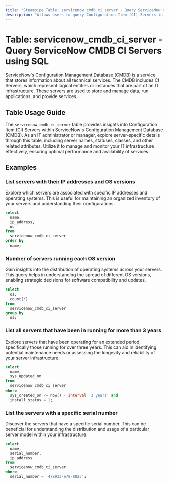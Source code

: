 ```yaml
---
title: "Steampipe Table: servicenow_cmdb_ci_server - Query ServiceNow CMDB CI Servers using SQL"
description: "Allows users to query Configuration Item (CI) Servers in ServiceNow's Configuration Management Database (CMDB), providing insights into server-specific details such as name, status, class, and other related attributes."
---
```


# Table: servicenow_cmdb_ci_server - Query ServiceNow CMDB CI Servers using SQL

ServiceNow's Configuration Management Database (CMDB) is a service that stores information about all technical services. The CMDB includes CI Servers, which represent logical entities or instances that are part of an IT infrastructure. These servers are used to store and manage data, run applications, and provide services.

## Table Usage Guide

The `servicenow_cmdb_ci_server` table provides insights into Configuration Item (CI) Servers within ServiceNow's Configuration Management Database (CMDB). As an IT administrator or manager, explore server-specific details through this table, including server names, statuses, classes, and other related attributes. Utilize it to manage and monitor your IT infrastructure effectively, ensuring optimal performance and availability of services.

## Examples

### List servers with their IP addresses and OS versions
Explore which servers are associated with specific IP addresses and operating systems. This is useful for maintaining an organized inventory of your servers and understanding their configurations.

```sql
select
  name,
  ip_address,
  os 
from
  servicenow_cmdb_ci_server
order by
  name;
```

### Number of servers running each OS version
Gain insights into the distribution of operating systems across your servers. This query helps in understanding the spread of different OS versions, enabling strategic decisions for software compatibility and updates.

```sql
select
  os,
  count(*)
from
  servicenow_cmdb_ci_server 
group by
  os;
```

### List all servers that have been in running for more than 3 years
Explore servers that have been operating for an extended period, specifically those running for over three years. This can aid in identifying potential maintenance needs or assessing the longevity and reliability of your server infrastructure.

```sql
select
  name,
  sys_updated_on 
from
  servicenow_cmdb_ci_server 
where
  sys_created_on <= now() - interval '3 years' and
  install_status = 1;
```

### List the servers with a specific serial number
Discover the servers that have a specific serial number. This can be beneficial for understanding the distribution and usage of a particular server model within your infrastructure.

```sql
select
  name,
  serial_number,
  ip_address
from
  servicenow_cmdb_ci_server
where
  serial_number = '478933-e78-8823';
```